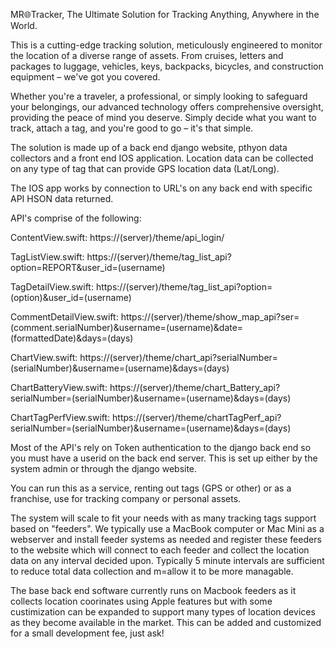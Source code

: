 
MR🌐Tracker, The Ultimate Solution for Tracking Anything, Anywhere in the World.

This is a cutting-edge tracking solution, meticulously engineered to monitor the location of a diverse range of assets. From cruises, letters and packages to luggage, vehicles, keys, backpacks, bicycles, and construction equipment – we've got you covered. 

Whether you're a traveler, a professional, or simply looking to safeguard your belongings, our advanced technology offers comprehensive oversight, providing the peace of mind you deserve. Simply decide what you want to track, attach a tag, and you're good to go – it's that simple.

The solution is made up of a back end django website, pthyon data collectors and a front end IOS application. Location data can be collected on any type of tag that can provide GPS location data (Lat/Long).

The IOS app works by connection to URL's on any back end with specific API HSON data returned.

API's comprise of the following:

ContentView.swift:
https://\(server)/theme/api_login/

TagListView.swift:
https://\(server)/theme/tag_list_api?option=REPORT&user_id=\(username)

TagDetailView.swift:
https://\(server)/theme/tag_list_api?option=\(option)&user_id=\(username)

CommentDetailView.swift:
https://\(server)/theme/show_map_api?ser=\(comment.serialNumber)&username=\(username)&date=\(formattedDate)&days=\(days)

ChartView.swift:
https://\(server)/theme/chart_api?serialNumber=\(serialNumber)&username=\(username)&days=\(days)

ChartBatteryView.swift:
https://\(server)/theme/chart_Battery_api?serialNumber=\(serialNumber)&username=\(username)&days=\(days)

ChartTagPerfView.swift:
https://\(server)/theme/chartTagPerf_api?serialNumber=\(serialNumber)&username=\(username)&days=\(days)

Most of the API's rely on Token authentication to the django back end so you must have a userid on the back end server. This is set up either by the system admin or through the django website.

You can run this as a service, renting out tags (GPS or other) or as a franchise, use for tracking company or personal assets.

The system will scale to fit your needs with as many tracking tags support based on "feeders". We typically use a MacBook computer or Mac Mini as a webserver and install feeder systems as needed and register these feeders to the website which will connect to each feeder and collect the location data on any interval decided upon. Typically 5 minute intervals are sufficient to reduce total data collection and m=allow it to be more managable.

The base back end software currently runs on Macbook feeders as it collects location coorinates using Apple features but with some custimization can be expanded to support many types of location devices as they become available in the market. This can be added and customized for a small development fee, just ask!

